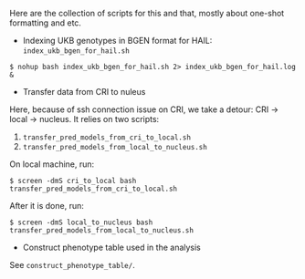 Here are the collection of scripts for this and that, mostly about one-shot formatting and etc.

* Indexing UKB genotypes in BGEN format for HAIL: `index_ukb_bgen_for_hail.sh`

```
$ nohup bash index_ukb_bgen_for_hail.sh 2> index_ukb_bgen_for_hail.log &
```

* Transfer data from CRI to nuleus

Here, because of ssh connection issue on CRI, we take a detour: CRI -> local -> nucleus.
It relies on two scripts: 

1. `transfer_pred_models_from_cri_to_local.sh`
2. `transfer_pred_models_from_local_to_nucleus.sh`

On local machine, run:

```
$ screen -dmS cri_to_local bash transfer_pred_models_from_cri_to_local.sh
```

After it is done, run:

```
$ screen -dmS local_to_nucleus bash transfer_pred_models_from_local_to_nucleus.sh
```

* Construct phenotype table used in the analysis

See `construct_phenotype_table/`.
